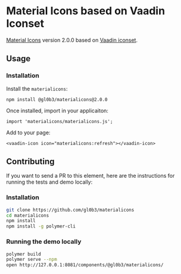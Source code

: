 # Material Icons based on Vaadin Iconset

[Material Icons](https://github.com/gl0b3/materialicons) version 2.0.0 based on [Vaadin iconset](https://www.webcomponents.org/element/vaadin/vaadin-icons).

## Usage

### Installation
Install the `materialicons`:
```
npm install @gl0b3/materialicons@2.0.0
```
Once installed, import in your applicaiton:
```
import 'materialicons/materialicons.js';
```
Add to your page:
```
<vaadin-icon icon="materialicons:refresh"></vaadin-icon>
```

## Contributing

If you want to send a PR to this element, here are the instructions for running
the tests and demo locally:

### Installation

```sh
git clone https://github.com/gl0b3/materialicons
cd materialicons
npm install
npm install -g polymer-cli
```

### Running the demo locally

```sh
polymer build
polymer serve --npm
open http://127.0.0.1:8081/components/@gl0b3/materialicons/
```
